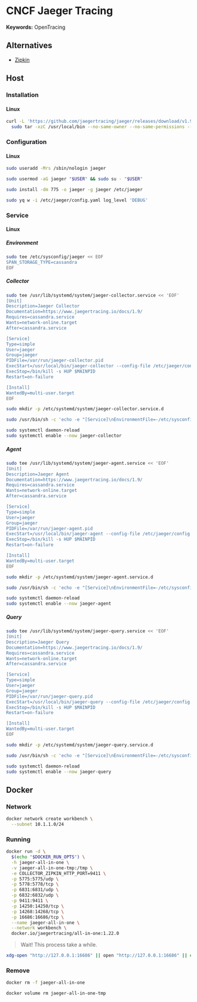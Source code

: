 # CNCF Jaeger Tracing

**Keywords:** OpenTracing

<!--
helm3 repo add jaegertracing https://jaegertracing.github.io/helm-charts
-->

## Alternatives

- [Zipkin](/zipkin.md)

## Host

### Installation

#### Linux

```sh
curl -L 'https://github.com/jaegertracing/jaeger/releases/download/v1.9.0/jaeger-1.9.0-linux-amd64.tar.gz' | \
  sudo tar -xzC /usr/local/bin --no-same-owner --no-same-permissions --strip-components 1
```

### Configuration

#### Linux

```sh
sudo useradd -Mrs /sbin/nologin jaeger
```

```sh
sudo usermod -aG jaeger "$USER" && sudo su - "$USER"
```

```sh
sudo install -dm 775 -o jaeger -g jaeger /etc/jaeger
```

```sh
sudo yq w -i /etc/jaeger/config.yaml log_level 'DEBUG'
```

### Service

#### Linux

##### Environment

```sh
sudo tee /etc/sysconfig/jaeger << EOF
SPAN_STORAGE_TYPE=cassandra
EOF
```

##### Collector

```sh
sudo tee /usr/lib/systemd/system/jaeger-collector.service << 'EOF'
[Unit]
Description=Jaeger Collector
Documentation=https://www.jaegertracing.io/docs/1.9/
Requires=cassandra.service
Wants=network-online.target
After=cassandra.service

[Service]
Type=simple
User=jaeger
Group=jaeger
PIDFile=/var/run/jaeger-collector.pid
ExecStart=/usr/local/bin/jaeger-collector --config-file /etc/jaeger/config.yaml
ExecStop=/bin/kill -s HUP $MAINPID
Restart=on-failure

[Install]
WantedBy=multi-user.target
EOF
```

```sh
sudo mkdir -p /etc/systemd/system/jaeger-collector.service.d
```

```sh
sudo /usr/bin/sh -c 'echo -e "[Service]\nEnvironmentFile=-/etc/sysconfig/jaeger" >> /etc/systemd/system/jaeger-collector.service.d/env-file.conf'
```

```sh
sudo systemctl daemon-reload
sudo systemctl enable --now jaeger-collector
```

##### Agent

```sh
sudo tee /usr/lib/systemd/system/jaeger-agent.service << 'EOF'
[Unit]
Description=Jaeger Agent
Documentation=https://www.jaegertracing.io/docs/1.9/
Requires=cassandra.service
Wants=network-online.target
After=cassandra.service

[Service]
Type=simple
User=jaeger
Group=jaeger
PIDFile=/var/run/jaeger-agent.pid
ExecStart=/usr/local/bin/jaeger-agent --config-file /etc/jaeger/config.yaml
ExecStop=/bin/kill -s HUP $MAINPID
Restart=on-failure

[Install]
WantedBy=multi-user.target
EOF
```

```sh
sudo mkdir -p /etc/systemd/system/jaeger-agent.service.d
```

```sh
sudo /usr/bin/sh -c 'echo -e "[Service]\nEnvironmentFile=-/etc/sysconfig/jaeger" >> /etc/systemd/system/jaeger-agent.service.d/env-file.conf'
```

```sh
sudo systemctl daemon-reload
sudo systemctl enable --now jaeger-agent
```

##### Query

```sh
sudo tee /usr/lib/systemd/system/jaeger-query.service << 'EOF'
[Unit]
Description=Jaeger Query
Documentation=https://www.jaegertracing.io/docs/1.9/
Requires=cassandra.service
Wants=network-online.target
After=cassandra.service

[Service]
Type=simple
User=jaeger
Group=jaeger
PIDFile=/var/run/jaeger-query.pid
ExecStart=/usr/local/bin/jaeger-query --config-file /etc/jaeger/config.yaml
ExecStop=/bin/kill -s HUP $MAINPID
Restart=on-failure

[Install]
WantedBy=multi-user.target
EOF
```

```sh
sudo mkdir -p /etc/systemd/system/jaeger-query.service.d
```

```sh
sudo /usr/bin/sh -c 'echo -e "[Service]\nEnvironmentFile=-/etc/sysconfig/jaeger" >> /etc/systemd/system/jaeger-query.service.d/env-file.conf'
```

```sh
sudo systemctl daemon-reload
sudo systemctl enable --now jaeger-query
```

## Docker

### Network

```sh
docker network create workbench \
  --subnet 10.1.1.0/24
```

### Running

```sh
docker run -d \
  $(echo "$DOCKER_RUN_OPTS") \
  -h jaeger-all-in-one \
  -v jaeger-all-in-one-tmp:/tmp \
  -e COLLECTOR_ZIPKIN_HTTP_PORT=9411 \
  -p 5775:5775/udp \
  -p 5778:5778/tcp \
  -p 6831:6831/udp \
  -p 6832:6832/udp \
  -p 9411:9411 \
  -p 14250:14250/tcp \
  -p 14268:14268/tcp \
  -p 16686:16686/tcp \
  --name jaeger-all-in-one \
  --network workbench \
  docker.io/jaegertracing/all-in-one:1.22.0
```

> Wait! This process take a while.

```sh
xdg-open "http://127.0.0.1:16686" || open "http://127.0.0.1:16686" || echo -e "[INFO]\thttp://127.0.0.1:16686"
```

### Remove

```sh
docker rm -f jaeger-all-in-one

docker volume rm jaeger-all-in-one-tmp
```
